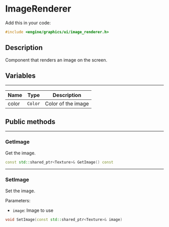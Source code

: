 # ImageRenderer

Add this in your code:
```cpp
#include <engine/graphics/ui/image_renderer.h>
```

## Description

Component that renders an image on the screen.

## Variables

---
| Name | Type | Description |
|-|-|-|
color | `Color` | Color of the image

## Public methods

---
### GetImage
Get the image.
```cpp
const std::shared_ptr<Texture>& GetImage() const
```

---
### SetImage
Set the image.

Parameters:
- `image`: Image to use
```cpp
void SetImage(const std::shared_ptr<Texture>& image)
```